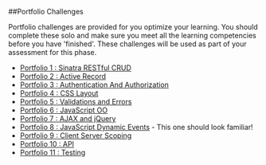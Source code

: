 ##Portfolio Challenges

Portfolio challenges are provided for you optimize your learning.  You should complete these solo and make sure you meet all the learning competencies before you have 'finished'.  These challenges will be used as part of your assessment for this phase.

* [Portfolio 1 : Sinatra RESTful CRUD ](https://github.com/sea-lions-2014/ph2-p1-sinatra-restful-crud-challenge)
* [Portfolio 2 : Active Record ](https://github.com/sea-lions-2014/ph2-p2-active-record-people-skills-challenge)
* [Portfolio 3 : Authentication And Authorization ](https://github.com/sea-lions-2014/ph2-p3-sinatra-authentication-and-authorization-challenge)
* [Portfolio 4 : CSS Layout ](https://github.com/sea-lions-2014/ph2-p4-css-layout-simple-marketing-page-challenge)
* [Portfolio 5 : Validations and Errors ](https://github.com/sea-lions-2014/ph2-p5-active-record-and-sinatra-propagating-validations-challenge)
* [Portfolio 6 : JavaScript OO](https://github.com/sea-lions-2014/ph2-p6-javascript-refactor-procedural-to-oo-challenge)
* [Portfolio 7 : AJAX and jQuery](https://github.com/sea-lions-2014/ph2-p7-javascript-ajax-and-jquery-challenge)
* [Portfolio 8 : JavaScript Dynamic Events](https://github.com/sea-lions-2014/ph2-p8-javascript-dynamic-elements-and-events-challenge)  - This one should look familiar!
* [Portfolio 9 : Client Server Scoping ]()
* [Portfolio 10 : API  ]()
* [Portfolio 11 : Testing]()